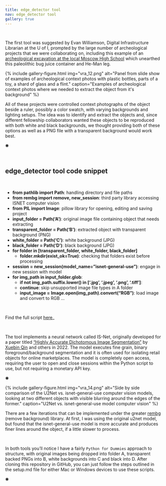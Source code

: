 ```yaml
---
title: edge_detector tool
nav: edge_detector tool
gallery: true
---
```


<br>

The first tool was suggested by Evan Williamson, Digital Infrastructure Librarian at the U of I, prompted by the large number of archeological projects that we were collaborating on, including this example of an [archeological excavation at the local Moscow High School](https://www.spokesman.com/stories/2023/oct/06/ui-archaeology-students-unearth-history-on-grounds/) which unearthed this paleolithic bug juice container and He-Man leg. 

{% include gallery-figure.html img="vra_12.png" alt="Panel from slide show of examples of archeological context photos with plastic bottles, parts of a toy, a shard of glass and a flint." caption="Examples of archeological context photos where we needed to extract the object from it's background" %}

All of these projects were controlled context photographs of the object beside a ruler, possibly a color swatch, with varying backgrounds and lighting setups. The idea was to identify and extract the objects and, since different fellowship collaborators wanted these objects to be reproduced with both white and black backgrounds, we thought providing both of these options as well as a PNG file with a transparent background would work best. 

<div class="symbol-container">
    <p class="symbol">&#10042;</p>
</div>

<br>

## edge_detector tool code snippet

<br>

- **from pathlib import Path**: handling directory and file paths
- **from rembg import remove, new_session**: third party library accessing ISNET computer vision
- **from PIL import Image**: pillow library for opening, editing and saving project
- **input_folder = Path(‘A’)**: original image file containing object that needs extracting
- **transparent_folder = Path(‘B’)**: extracted object with transparent background (PNG)
- **white_folder = Path(‘C’)**: white background (JPG)
- **black_folder = Path(‘D’)**: black background (JPG)
- **for folder in [transparent_folder, white_folder, black_folder]**
    - **folder.mkdir(exist_ok=True)**: checking that folders exist before processing
- **session = new_session(model_name=”isnet-general-use”)**: engage in new session with model
- **for img_path in input_folder.glob**:
    - **if not img_path.suffix.lower() in [‘.jpg’, ‘.jpeg’, ‘.png’, ‘.tiff’]**:
    - **continue**: skip unsupported image file types in A folder
    - **input_image = Image.open(img_path).convert(“RGB”)**: load image and convert to RGB
...
<br>

Find the full script [here](https://github.com/Scholarly-Projects/edge_detector)_

<br>

The tool implements a neural network called IS-Net, originally developed for a paper titled [“Highly Accurate Dichotomous Image Segmentation”](http://arxiv.org/abs/2203.03041) by [Xuebin Qin](https://github.com/xuebinqin/DIS) and others in 2022. The model executes fine grain, binary foreground/background segmentation and it is often used for isolating retail objects for online marketplaces. The model is completely open access, requiring the user to open and close sessions within the Python script to use, but not requiring a monetary API key. 

<div class="symbol-container">
    <p class="symbol">&#10042;</p>
</div>

{% include gallery-figure.html img="vra_14.png" alt="Side by side comparison of the U2Net vs. isnet-general-use computer vision models, looking at two different objects with visible blurring around the edges of the former." caption="U2Net vs. isnet-general-use model computer vision" %}

There are a few iterations that can be implemented under the greater [rembg](https://github.com/danielgatis/rembg) (remove background) library. At first, I was using the original u2net model, but found that the isnet-general-use model is more accurate and produces finer lines around the object, if a little slower to process.

<br>

In both tools you’ll notice I have a fairly `Python for Dummies` approach to structure, with original images being dropped into folder A, transparent backed PNGs into B, white backgrounds into C and black into D. After cloning this repository in GitHub, you can just follow the steps outlined in the setup.md file for either Mac or Windows devices to use these scripts. 

<div class="symbol-container">
    <p class="symbol">&#10042;</p>
</div>

<br>
